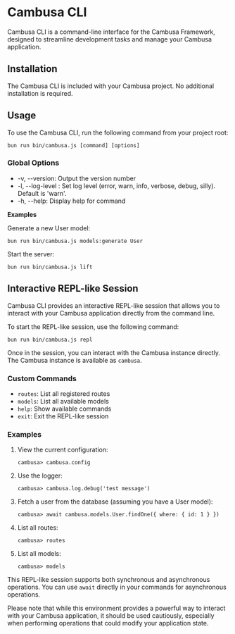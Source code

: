 # Cambusa CLI

Cambusa CLI is a command-line interface for the Cambusa Framework, designed to streamline development tasks and manage your Cambusa application.

## Installation

The Cambusa CLI is included with your Cambusa project. No additional installation is required.

## Usage

To use the Cambusa CLI, run the following command from your project root:

`bun run bin/cambusa.js [command] [options]`

### Global Options

- -v, --version: Output the version number
- -l, --log-level <level>: Set log level (error, warn, info, verbose, debug, silly). Default is 'warn'.
- -h, --help: Display help for command

**Examples**

Generate a new User model:

`bun run bin/cambusa.js models:generate User`

Start the server:

`bun run bin/cambusa.js lift`

## Interactive REPL-like Session

Cambusa CLI provides an interactive REPL-like session that allows you to interact with your Cambusa application directly from the command line.

To start the REPL-like session, use the following command:

```
bun run bin/cambusa.js repl
```

Once in the session, you can interact with the Cambusa instance directly. The Cambusa instance is available as `cambusa`.

### Custom Commands

- `routes`: List all registered routes
- `models`: List all available models
- `help`: Show available commands
- `exit`: Exit the REPL-like session

### Examples

1. View the current configuration:

   ```
   cambusa> cambusa.config
   ```

2. Use the logger:

   ```
   cambusa> cambusa.log.debug('test message')
   ```

3. Fetch a user from the database (assuming you have a User model):

   ```
   cambusa> await cambusa.models.User.findOne({ where: { id: 1 } })
   ```

4. List all routes:

   ```
   cambusa> routes
   ```

5. List all models:
   ```
   cambusa> models
   ```

This REPL-like session supports both synchronous and asynchronous operations. You can use `await` directly in your commands for asynchronous operations.

Please note that while this environment provides a powerful way to interact with your Cambusa application, it should be used cautiously, especially when performing operations that could modify your application state.
